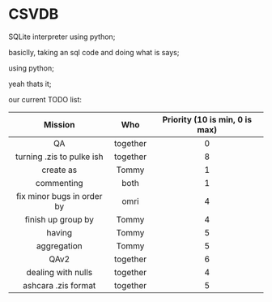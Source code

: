 # CSVDB

SQLite interpreter using python;

basiclly, taking an sql code and doing what is says;

using python;

yeah thats it;

our current TODO list:

|Mission                  |Who            |Priority (10 is min, 0 is max)|
|:-------------------------:|:-------------:|:----------------------------:|
|QA                         |together       |0                             |
|turning .zis to pulke ish  |together       |8                             |
|create as                  |Tommy          |1                             |
|commenting                 |both           |1                             |
|fix minor bugs in order by |omri           |4                             |
|finish up group by         |Tommy          |4                             |
|having                     |Tommy          |5                             |
|aggregation                |Tommy          |5                             |
|QAv2                       |together       |6                             |
|dealing with nulls         |together       |4                             |
|ashcara .zis format        |together       |5                             |
